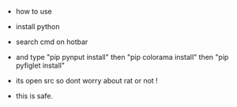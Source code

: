 - how to use

- install python
- search cmd on hotbar
- and type "pip pynput install" then "pip colorama install" then "pip pyfiglet install"
- its open src so dont worry about rat or not !
- this is safe.
